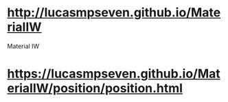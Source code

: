 # http://lucasmpseven.github.io/MaterialIW
Material IW
# https://lucasmpseven.github.io/MaterialIW/position/position.html
